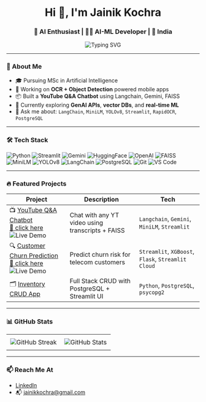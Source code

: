 <!-- Profile README for JainikKochra -->

<h1 align="center">Hi 👋, I'm Jainik Kochra</h1>
<h3 align="center">🚀 AI Enthusiast | 👨‍💻 AI-ML Developer | 📍 India</h3>

<p align="center">
  <img src="https://readme-typing-svg.herokuapp.com?font=Fira+Code&weight=500&pause=1000&center=true&width=435&lines=MSc+AI+Student+%7C+ML%2FNLP+Projects;Real-Time+OCR+%2B+YOLOv8+Apps;Streamlit+Lover+%7C+LangChain+Builder" alt="Typing SVG" />
</p>

---

### 🧠 About Me

- 🎓 Pursuing MSc in Artificial Intelligence  
- 🔬 Working on **OCR + Object Detection** powered mobile apps  
- 📦 Built a **YouTube Q&A Chatbot** using Langchain, Gemini, FAISS  
- 🌱 Currently exploring **GenAI APIs**, **vector DBs**, and **real-time ML**
- 💬 Ask me about: `LangChain`, `MiniLM`, `YOLOv8`, `Streamlit`, `RapidOCR`, `PostgreSQL`

---

### 🛠️ Tech Stack

![Python](https://img.shields.io/badge/-Python-333333?style=flat&logo=python)
![Streamlit](https://img.shields.io/badge/-Streamlit-E44D26?style=flat&logo=streamlit&logoColor=white)
![Gemini](https://img.shields.io/badge/-Gemini-333333?style=flat&logo=google)
![HuggingFace](https://img.shields.io/badge/-HuggingFace-FFD21F?style=flat&logo=huggingface&logoColor=black)
![OpenAI](https://img.shields.io/badge/-OpenAI-412991?style=flat&logo=openai&logoColor=white)
![FAISS](https://img.shields.io/badge/-FAISS-2E8B57?style=flat&logoColor=white)
![MiniLM](https://img.shields.io/badge/-MiniLM-00B2FF?style=flat&logo=semanticweb&logoColor=white)
![YOLOv8](https://img.shields.io/badge/-YOLOv8-333333?style=flat&logo=yolo)
![LangChain](https://img.shields.io/badge/-LangChain-333333?style=flat&logo=langchain&logoColor=white)
![PostgreSQL](https://img.shields.io/badge/-PostgreSQL-336791?style=flat&logo=postgresql&logoColor=white)
![Git](https://img.shields.io/badge/-Git-F05032?style=flat&logo=git&logoColor=white)
![VS Code](https://img.shields.io/badge/-VS%20Code-333333?style=flat&logo=visual-studio-code)

---

### 🔥 Featured Projects

| Project | Description | Tech |
|--------|-------------|------|
| 📺 [YouTube Q&A Chatbot](https://github.com/JainikKochra/yt-chatbot) <br>  [🔗 click here](https://yt-chatbot-8ystcpk58sxpgexypyvngt.streamlit.app/) <br> ![Live Demo](https://img.shields.io/badge/Streamlit-App-brightgreen?style=flat&logo=streamlit&logoColor=white) | Chat with any YT video using transcripts + FAISS | `Langchain`, `Gemini`, `MiniLM`, `Streamlit` |
| 🔍 [Customer Churn Prediction](https://github.com/JainikKochra/customer-churn-app) [🔗 click here](https://customer-churn-app-078.streamlit.app/) <br> ![Live Demo](https://img.shields.io/badge/Streamlit-App-orange?style=flat&logo=streamlit&logoColor=white) | Predict churn risk for telecom customers | `Streamlit`, `XGBoost`, `Flask`, `Streamlit Cloud` |
| 🗂 [Inventory CRUD App](https://github.com/JainikKochra/Book-Inventory-basic-CURD) | Full Stack CRUD with PostgreSQL + Streamlit UI | `Python`, `PostgreSQL`, `psycopg2` |

---
### 📊 GitHub Stats


<table style="border: none;">
  <tr>
    <td style="border: none; padding: 10px;">
      <img src="https://github-readme-streak-stats.herokuapp.com/?user=JainikKochra&theme=default" alt="GitHub Streak" />
    </td>
    <td style="border: none; padding: 10px;">
      <img src="https://github-readme-stats.vercel.app/api?username=JainikKochra&show_icons=true&theme=default" alt="GitHub Stats" />
    </td>
  </tr>
</table>



---

### 📫 Reach Me At

- [LinkedIn](https://www.linkedin.com/in/jainikkochra/)
- 📬 jainikkochra@gmail.com
